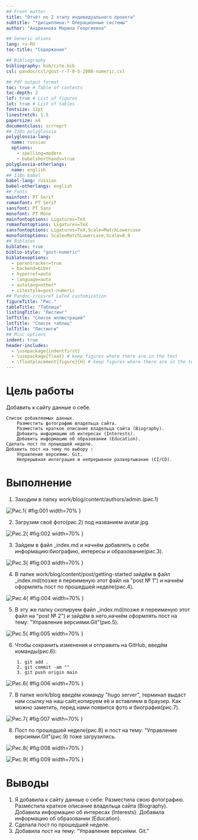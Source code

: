 ```yaml
---
## Front matter
title: "Отчёт по 2 этапу индивидуального проекта"
subtitle: "*дисциплина:* Операционные системы"
author: "Андрианова Марина Георгиевна"

## Generic otions
lang: ru-RU
toc-title: "Содержание"

## Bibliography
bibliography: bib/cite.bib
csl: pandoc/csl/gost-r-7-0-5-2008-numeric.csl

## Pdf output format
toc: true # Table of contents
toc-depth: 2
lof: true # List of figures
lot: true # List of tables
fontsize: 12pt
linestretch: 1.5
papersize: a4
documentclass: scrreprt
## I18n polyglossia
polyglossia-lang:
  name: russian
  options:
	- spelling=modern
	- babelshorthands=true
polyglossia-otherlangs:
  name: english
## I18n babel
babel-lang: russian
babel-otherlangs: english
## Fonts
mainfont: PT Serif
romanfont: PT Serif
sansfont: PT Sans
monofont: PT Mono
mainfontoptions: Ligatures=TeX
romanfontoptions: Ligatures=TeX
sansfontoptions: Ligatures=TeX,Scale=MatchLowercase
monofontoptions: Scale=MatchLowercase,Scale=0.9
## Biblatex
biblatex: true
biblio-style: "gost-numeric"
biblatexoptions:
  - parentracker=true
  - backend=biber
  - hyperref=auto
  - language=auto
  - autolang=other*
  - citestyle=gost-numeric
## Pandoc-crossref LaTeX customization
figureTitle: "Рис."
tableTitle: "Таблица"
listingTitle: "Листинг"
lofTitle: "Список иллюстраций"
lotTitle: "Список таблиц"
lolTitle: "Листинги"
## Misc options
indent: true
header-includes:
  - \usepackage{indentfirst}
  - \usepackage{float} # keep figures where there are in the text
  - \floatplacement{figure}{H} # keep figures where there are in the text
---
```


# Цель работы

Добавить к сайту данные о себе.

    Список добавляемых данных.
        Разместить фотографию владельца сайта.
        Разместить краткое описание владельца сайта (Biography).
        Добавить информацию об интересах (Interests).
        Добавить информацию об образовании (Education).
    Сделать пост по прошедшей неделе.
    Добавить пост на тему по выбору :
        Управление версиями. Git.
        Непрерывная интеграция и непрерывное развертывание (CI/CD).


# Выполнение 

1. Заходим в папку work/blog/content/authors/admin.(рис.1)

![Рис.1](image/1.jpg){ #fig:001 width=70% }

2. Загрузим своё фото(рис.2) под названием avatar.jpg.

![Рис.2](image/2.jpg){ #fig:002 width=70% }

3. Зайдем в файл _index.md и начнём добавлять о себе информацию:биографию, интересы и образование(рис.3).

![Рис.3](image/3.jpg){ #fig:003 width=70% }

4. В папке work/blog/content/post/getting-started зайдём в файл _index.md(позже я переименую этот файл на "post № 1") и начнём оформлять пост по прошедшей неделе(рис.4).

![Рис.4](image/4.jpg){ #fig:004 width=70% }

5. В эту же папку скопируем файл _index.md(позже я переименую этот файл на "post № 2") и зайдём в него,начнём оформлять пост на тему: "Управление версиями.Git"(рис.5).

![Рис.5](image/5.jpg){ #fig:005 width=70% }

6. Чтобы сохранить изменения и отправить на GitHub, введём команды(рис.6):
``` language
	1. git add .
	2. git commit -am ""
	3. git push origin main
```

![Рис.6](image/6.jpg){ #fig:006 width=70% }

7. В папке work/blog введём команду "hugo server", терминал выдаст нам ссылку на наш сайт,копируем её и вставляем в браузер. Как можно заметить, перед нами появится фото и биография(рис.7).

![Рис.7](image/7.jpg){ #fig:007 width=70% }

8. Пост по прошедшей неделе(рис.8) и пост на тему: "Управление версиями.Git"(рис.9) тоже загрузились.

![Рис.8](image/8.jpg){ #fig:008 width=70% }

![Рис.9](image/9.jpg){ #fig:009 width=70% }

# Выводы

1. Я добавила к сайту данные о себе:
        Разместила свою фотографию.
        Разместила краткое описание владельца сайта (Biography).
        Добавила информацию об интересах (Interests).
        Добавила информацию об образовании (Education).
2. Сделала пост по прошедшей неделе.
3. Добавила пост на тему:
        "Управление версиями. Git."
        

